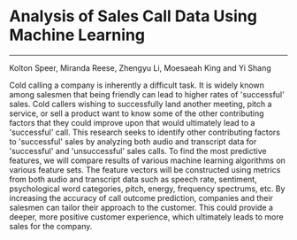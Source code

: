 # Analysis of Sales Call Data Using Machine Learning

-------------------------------------------------------------

Kolton Speer, Miranda Reese, Zhengyu Li, Moesaeah King and Yi Shang 

Cold calling a company is inherently a difficult task. It is widely known among salesmen that being friendly can lead to higher rates of 'successful' sales. Cold callers wishing to successfully land another meeting, pitch a service, or sell a product want to know some of the other contributing factors that they could improve upon that would ultimately lead to a 'successful' call.  This research seeks to identify other contributing factors to 'successful' sales by analyzing both audio and transcript data for 'successful' and 'unsuccessful' sales calls. To find the most predictive features, we will compare results of various machine learning algorithms on various feature sets. The feature vectors will be constructed using metrics from both audio and transcript data such as speech rate, sentiment, psychological word categories, pitch, energy, frequency spectrums, etc. By increasing the accuracy of call outcome prediction, companies and their salesmen can tailor their approach to the customer. This could provide a deeper, more positive customer experience, which ultimately leads to more sales for the company. 

